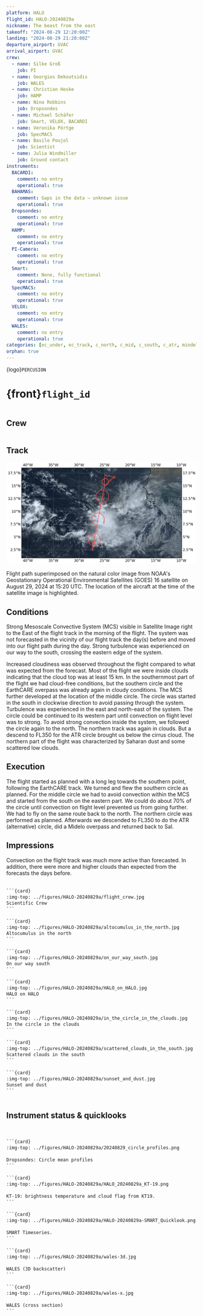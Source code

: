 ```yaml
---
platform: HALO
flight_id: HALO-20240829a
nickname: The beast from the east
takeoff: "2024-08-29 12:20:00Z"
landing: "2024-08-29 21:20:00Z"
departure_airport: GVAC
arrival_airport: GVAC
crew:
  - name: Silke Groß
    job: PI
  - name: Georgios Dekoutsidis
    job: WALES
  - name: Christian Heske
    job: HAMP
  - name: Nina Robbins
    job: Dropsondes
  - name: Michael Schäfer
    job: Smart, VELOX, BACARDI
  - name: Veronika Pörtge
    job: SpecMACS
  - name: Basile Poujol
    job: Scientist
  - name: Julia Windmiller
    job: Ground contact
instruments:
  BACARDI:
    comment: no entry
    operational: true
  BAHAMAS:
    comment: Gaps in the data – unknown issue
    operational: true
  Dropsondes:
    comment: no entry
    operational: true
  HAMP:
    comment: no entry
    operational: true
  PI-Camera:
    comment: no entry
    operational: true
  Smart:
    comment: None, fully functional
    operational: true
  SpecMACS:
    comment: no entry
    operational: true
  VELOX:
    comment: no entry
    operational: true
  WALES:
    comment: no entry
    operational: true
categories: [ec_under, ec_track, c_north, c_mid, c_south, c_atr, mindelo]
orphan: true
---
```


{logo}`PERCUSION`

# {front}`flight_id`

```{badges}
```

## Crew

```{crew-list}
```

## Track

![track](../figures/HALO-20240829a/HALO-20240829a-track.jpeg) 

Flight path superimposed on the natural color image from NOAA's Geostationary Operational Environmental Satellites (GOES) 16 satellite on August 29, 2024 at 15:20 UTC. The location of the aircraft at the time of the satellite image is highlighted.

## Conditions

Strong Mesoscale Convective System (MCS) visible in Satellite Image right to the East of the flight track in the morning of the flight. The system was not forecasted in the vicinity of our flight track the day(s) before and moved into our flight path during the day. Strong turbulence was experienced on our way to the south, crossing the eastern edge of the system.

Increased cloudiness was observed throughout the flight compared to what was expected from the forecast. Most of the flight we were inside clouds indicating that the cloud top was at least 15 km. In the southernmost part of the flight we had cloud-free conditions, but the southern circle and the EarthCARE overpass was already again in cloudy conditions. The MCS further developed at the location of the middle circle. The circle was started in the south in clockwise direction to avoid passing through the system. Turbulence was experienced in the east and north-east of the system. The circle could be continued to its western part until convection on flight level was to strong. To avoid strong convection inside the system, we followed the circle again to the north. The northern track was again in clouds. But a descend to FL350 for the ATR circle brought us below the cirrus cloud. The northern part of the flight was characterized by Saharan dust and some scattered low clouds.


## Execution

The flight started as planned with a long leg towards the southern point, following the EarthCARE track. We turned and flew the southern circle as planned. For the middle circle we had to avoid convection within the MCS and started from the south on the eastern part. We could do about 70% of the circle until convection on flight level prevented us from going further. We had to fly on the same route back to the north. The northern circle was performed as planned. Afterwards we descended to FL350 to do the ATR (alternative) circle, did a Midelo overpass and returned back to Sal.

## Impressions

Convection on the flight track was much more active than forecasted. In addition, there were more and higher clouds than expected from the forecasts the days before.



````{card-carousel} 2

```{card}
:img-top: ../figures/HALO-20240829a/flight_crew.jpg
Scientific Crew
```

```{card}
:img-top: ../figures/HALO-20240829a/altocumulus_in_the_north.jpg
Altocumulus in the north
```

```{card}
:img-top: ../figures/HALO-20240829a/on_our_way_south.jpg
On our way south
```

```{card}
:img-top: ../figures/HALO-20240829a/HALO_on_HALO.jpg
HALO on HALO
```

```{card}
:img-top: ../figures/HALO-20240829a/in_the_circle_in_the_clouds.jpg
In the circle in the clouds
```

```{card}
:img-top: ../figures/HALO-20240829a/scattered_clouds_in_the_south.jpg
Scattered clouds in the south
```

```{card}
:img-top: ../figures/HALO-20240829a/sunset_and_dust.jpg
Sunset and dust
```


````

## Instrument status & quicklooks

```{instrument-table}
```

````{card-carousel} 2

```{card}
:img-top: ../figures/HALO-20240829a/20240829_circle_profiles.png

Dropsondes: Circle mean profiles
```

```{card}
:img-top: ../figures/HALO-20240829a/HALO_20240829a_KT-19.png

KT-19: brightness temperature and cloud flag from KT19.
```

```{card}
:img-top: ../figures/HALO-20240829a/HALO-20240829a-SMART_Quicklook.png

SMART Timeseries.
```

```{card}
:img-top: ../figures/HALO-20240829a/wales-3d.jpg

WALES (3D backscatter)
```

```{card}
:img-top: ../figures/HALO-20240829a/wales-x.jpg

WALES (cross section)
```

````
